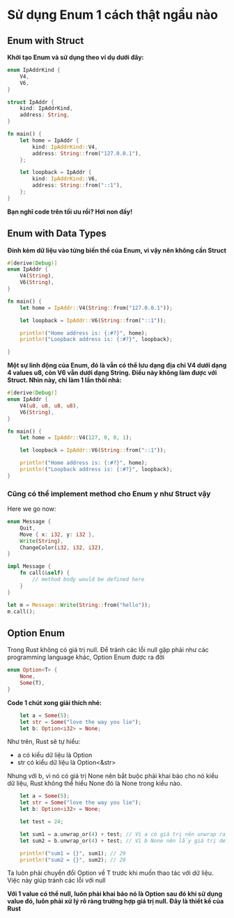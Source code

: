 # Sử dụng Enum 1 cách thật ngầu nào
## Enum with Struct
**Khởi tạo Enum và sử dụng theo ví dụ dưới đây:**
```rust
enum IpAddrKind {
    V4,
    V6,
}

struct IpAddr {
    kind: IpAddrKind,
    address: String,
}

fn main() {
    let home = IpAddr {
        kind: IpAddrKind::V4,
        address: String::from("127.0.0.1"),
    };

    let loopback = IpAddr {
        kind: IpAddrKind::V6,
        address: String::from("::1"),
    };
}
```
**Bạn nghĩ code trên tối ưu rồi? Hơi non đấy!**

## Enum with Data Types
**Đính kèm dữ liệu vào từng biến thể của Enum, vì vậy nên không cần Struct**
```rust
#[derive(Debug)]
enum IpAddr {
    V4(String),
    V6(String),
}

fn main() {
    let home = IpAddr::V4(String::from("127.0.0.1"));

    let loopback = IpAddr::V6(String::from("::1"));

    println!("Home address is: {:#?}", home);
    println!("Loopback address is: {:#?}", loopback);

}
```

**Một sự linh động của Enum, đó là vẫn có thể lưu dạng địa chỉ V4 dưới dạng 4 values u8, còn V6 vẫn dưới dạng String. Điều này không làm được với Struct. Nhìn này, chỉ làm 1 lần thôi nhá:**

```rust
#[derive(Debug)]
enum IpAddr {
    V4(u8, u8, u8, u8),
    V6(String),
}

fn main() {
    let home = IpAddr::V4(127, 0, 0, 1);

    let loopback = IpAddr::V6(String::from("::1"));

    println!("Home address is: {:#?}", home);
    println!("Loopback address is: {:#?}", loopback);
}
```

### Cũng có thể implement method cho Enum y như Struct vậy
Here we go now:
```rust
enum Message {
    Quit,
    Move { x: i32, y: i32 },
    Write(String),
    ChangeColor(i32, i32, i32),
}

impl Message {
    fn call(&self) {
        // method body would be defined here
    }
}

let m = Message::Write(String::from("hello"));
m.call();
```

## Option Enum
Trong Rust không có giá trị null. Để tránh các lỗi null gặp phải như các programming language khác, Option Enum được ra đời

```rust
enum Option<T> {
    None,
    Some(T),
}
```

**Code 1 chút xong giải thích nhé:**
```rust
    let a = Some(5);
    let str = Some("love the way you lie");
    let b: Option<i32> = None;
```

Như trên, Rust sẽ tự hiểu:
- a có kiểu dữ liệu là Option<i32>
- str có kiểu dữ liệu là Option<&str>

Nhưng với b, vì nó có giá trị None nên bắt buộc phải khai báo cho nó kiểu dữ liệu, Rust không thể hiểu None đó là None trong kiểu nào.

```rust
    let a = Some(5);
    let str = Some("love the way you lie");
    let b: Option<i32> = None;

    let test = 24;

    let sum1 = a.unwrap_or(4) + test; // Vì a có giá trị nên unwrap ra được 5
    let sum2 = b.unwrap_or(4) + test; // Vì b None nên lấy giá trị default là 4

    println!("sum1 = {}", sum1); // 29 
    println!("sum2 = {}", sum2); // 28
```

Ta luôn phải chuyển đổi Option<T> về T trước khi muốn thao tác với dữ liệu. Việc này giúp tránh các lỗi với null

**Với 1 value có thể null, luôn phải khai báo nó là Option<T> sau đó khi sử dụng value đó, luôn phải xử lý rõ ràng trường hợp giá trị null. Đây là thiết kế của Rust**
